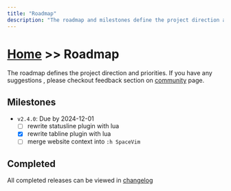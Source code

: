 ```yaml
---
title: "Roadmap"
description: "The roadmap and milestones define the project direction and priorities."
---
```


# [Home](../) >> Roadmap

The roadmap defines the project direction and priorities.
If you have any suggestions , please checkout feedback section on [community](../community/) page.

## Milestones

- `v2.4.0`: Due by 2024-12-01
  - [ ] rewrite statusline plugin with lua
  - [x] rewrite tabline plugin with lua
  - [ ] merge website context into `:h SpaceVim`

## Completed

All completed releases can be viewed in [changelog](../development/#changelog)
